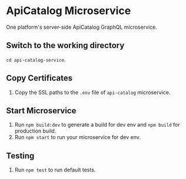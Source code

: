 ApiCatalog Microservice
=================================================

One platform's server-side ApiCatalog GraphQL microservice.

Switch to the working directory
------------

 `cd api-catalog-service`.

Copy Certificates
------------

  1. Copy the SSL paths to the `.env` file of `api-catalog` microservice.

Start Microservice
------------

  1. Run `npm build:dev` to generate a build for dev env and `npm build` for production build.
  2. Run `npm start` to run your microservice for dev env.

Testing
------------

  1. Run `npm test` to run default tests.
